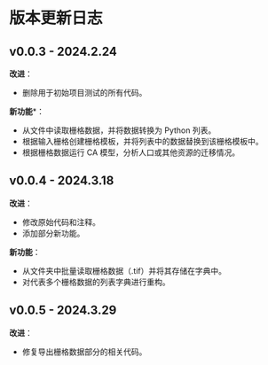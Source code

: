 # 版本更新日志

## v0.0.3 - 2024.2.24

**改进**：

- 删除用于初始项目测试的所有代码。

**新功能***：

- 从文件中读取栅格数据，并将数据转换为 Python 列表。
- 根据输入栅格创建栅格模板，并将列表中的数据替换到该栅格模板中。
- 根据栅格数据运行 CA 模型，分析人口或其他资源的迁移情况。

## v0.0.4 - 2024.3.18

**改进**：

- 修改原始代码和注释。
- 添加部分新功能。

**新功能**：

- 从文件夹中批量读取栅格数据（.tif）并将其存储在字典中。
- 对代表多个栅格数据的列表字典进行重构。

## v0.0.5 - 2024.3.29

**改进**：

- 修复导出栅格数据部分的相关代码。

